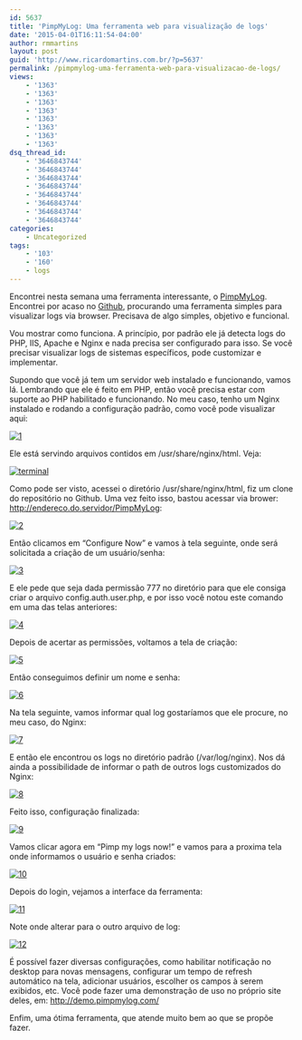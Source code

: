 ```yaml
---
id: 5637
title: 'PimpMyLog: Uma ferramenta web para visualização de logs'
date: '2015-04-01T16:11:54-04:00'
author: rmmartins
layout: post
guid: 'http://www.ricardomartins.com.br/?p=5637'
permalink: /pimpmylog-uma-ferramenta-web-para-visualizacao-de-logs/
views:
    - '1363'
    - '1363'
    - '1363'
    - '1363'
    - '1363'
    - '1363'
    - '1363'
    - '1363'
dsq_thread_id:
    - '3646843744'
    - '3646843744'
    - '3646843744'
    - '3646843744'
    - '3646843744'
    - '3646843744'
    - '3646843744'
    - '3646843744'
categories:
    - Uncategorized
tags:
    - '103'
    - '160'
    - logs
---
```


Encontrei nesta semana uma ferramenta interessante, o [PimpMyLog](http://pimpmylog.com/). Encontrei por acaso no [Github](https://github.com/potsky/PimpMyLog), procurando uma ferramenta simples para visualizar logs via browser. Precisava de algo simples, objetivo e funcional.

Vou mostrar como funciona. A princípio, por padrão ele já detecta logs do PHP, IIS, Apache e Nginx e nada precisa ser configurado para isso. Se você precisar visualizar logs de sistemas específicos, pode customizar e implementar.

Supondo que você já tem um servidor web instalado e funcionando, vamos lá. Lembrando que ele é feito em PHP, então você precisa estar com suporte ao PHP habilitado e funcionando. No meu caso, tenho um Nginx instalado e rodando a configuração padrão, como você pode visualizar aqui:

[![1](/wp-content/uploads/2015/04/1.png)](/wp-content/uploads/2015/04/1.png)

Ele está servindo arquivos contidos em /usr/share/nginx/html. Veja:

[![terminal](/wp-content/uploads/2015/04/terminal.png)](/wp-content/uploads/2015/04/terminal.png)

Como pode ser visto, acessei o diretório /usr/share/nginx/html, fiz um clone do repositório no Github. Uma vez feito isso, bastou acessar via brower: http://endereco.do.servidor/PimpMyLog:

[![2](/wp-content/uploads/2015/04/2.png)](/wp-content/uploads/2015/04/2.png)

Então clicamos em “Configure Now” e vamos à tela seguinte, onde será solicitada a criação de um usuário/senha:

[![3](/wp-content/uploads/2015/04/3.png)](/wp-content/uploads/2015/04/3.png)

E ele pede que seja dada permissão 777 no diretório para que ele consiga criar o arquivo config.auth.user.php, e por isso você notou este comando em uma das telas anteriores:

[![4](/wp-content/uploads/2015/04/4.png)](/wp-content/uploads/2015/04/4.png)

Depois de acertar as permissões, voltamos a tela de criação:

[![5](/wp-content/uploads/2015/04/5.png)](/wp-content/uploads/2015/04/5.png)

Então conseguimos definir um nome e senha:

[![6](/wp-content/uploads/2015/04/6.png)](/wp-content/uploads/2015/04/6.png)

Na tela seguinte, vamos informar qual log gostaríamos que ele procure, no meu caso, do Nginx:

[![7](/wp-content/uploads/2015/04/7.png)](/wp-content/uploads/2015/04/7.png)

E então ele encontrou os logs no diretório padrão (/var/log/nginx). Nos dá ainda a possibilidade de informar o path de outros logs customizados do Nginx:

[![8](/wp-content/uploads/2015/04/8.png)](/wp-content/uploads/2015/04/8.png)

Feito isso, configuração finalizada:

[![9](/wp-content/uploads/2015/04/9.png)](/wp-content/uploads/2015/04/9.png)

Vamos clicar agora em “Pimp my logs now!” e vamos para a proxima tela onde informamos o usuário e senha criados:

[![10](/wp-content/uploads/2015/04/10.png)](/wp-content/uploads/2015/04/10.png)

Depois do login, vejamos a interface da ferramenta:

[![11](/wp-content/uploads/2015/04/11.png)](/wp-content/uploads/2015/04/11.png)

Note onde alterar para o outro arquivo de log:

[![12](/wp-content/uploads/2015/04/12.png)](/wp-content/uploads/2015/04/12.png)

É possível fazer diversas configurações, como habilitar notificação no desktop para novas mensagens, configurar um tempo de refresh automático na tela, adicionar usuários, escolher os campos à serem exibidos, etc. Você pode fazer uma demonstração de uso no próprio site deles, em: <http://demo.pimpmylog.com/>

Enfim, uma ótima ferramenta, que atende muito bem ao que se propõe fazer.